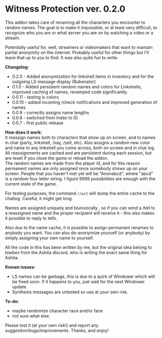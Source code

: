 # Witness Protection ver. 0.2.0

This addon takes care of renaming all the characters you encounter to random names. The goal is to make it impossible, or at least very difficult, to recognize who you are or what server you are on by watching a video or a stream.

Potentially useful for, well, streamers or videomakers that want to mantain partial anonymity on the internet. Probably useful for other things but I'll leave that up to you to find. It was also quite fun to write.

**Changelog:**
-  0.2.0 - Added anonymization for linkshell items in inventory and for the outgoing LS message display (Rubenator)
-  0.1.0 - Added persistent random names and colors for Linkshells, improved caching of names, revamped code significantly.  
- 0.0.11 - testing ls colors  
- 0.0.10 - added incoming /check notifications and improved generation of names  
-  0.0.9 - correctly assigns name lengths  
-  0.0.8 - switched from Index to ID  
-  0.0.7 - first public release  

**How does it work:**  
It reassign names both to characters that show up on screen, and to names in chat (party, linkshell, /say, /yell, etc). Also assigns a random new color and name to any linkshell you come across, both on screen and in chat log. All reassignments are cached and are persistent during each session, but are reset if you close the game or reload the addon.  
The random names are made from the player Id, and for this reason permanent names are only assigned once somebody shows up on your screen. People that you haven't met yet will be "Anonabcd", where "abcd" is a random four letter string. I figure 9999 possibilities are enough with the current state of the game.

For testing purposes, the command `//wit` will dump the entire cache to the chatlog. Careful, it might get long.

Names are assigned uniquely and biunivocally , so if you can send a /tell to a reassigned name and the proper recipient will receive it - this also makes it possible to reply to tells.

Also due to the name cache, it is possible to assign permanent renames to anybody you want. You can also de-anonymize yourself (or anybody) by simply assigning your own name to yourself.

All the code in this has been written by me, but the original idea belong to *towbes* from the Ashita discord, who is writing the exact same thing for Ashita.

**Known issues:**  
- LS names can be garbage, this is due to a quirk of Windower which will be fixed soon. If it happens to you, just wait for the next Windower update.
- Synthesis messages are untested so use at your own risk.

**To-do:**  
- maybe randomize character race and/or face  
- not sure what else.  

Please test it (at your own risk!) and report any suggestion/bugs/improvements. Thanks, and enjoy!
